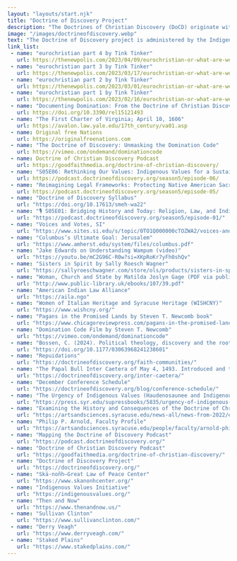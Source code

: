 ```yaml
---
layout: "layouts/start.njk"
title: "Doctrine of Discovery Project"
description: "The Doctrines of Christian Discovery (DoCD) originate with 15th century Papal Bulls that were issued by the Vatican and implemented by Monarchies, sanctioning the brutal Conquest and Colonization of non-Christians who were deemed enemies of Christ in Africa and the Americas."
image: "/images/doctrineofdiscovery.webp"
text: "The Doctrine of Discovery project is administered by the Indigenous Values Initiative"
link_list:
 - name: "eurochristian part 4 by Tink Tinker"
   url: https://thenewpolis.com/2023/04/09/eurochristian-or-what-are-we-going-to-do-with-white-people-revisited-tink-tinker-and-roger-green-part-4/
 - name: "eurochristian part 3 by Tink Tinker"
   url: https://thenewpolis.com/2023/03/17/eurochristian-or-what-are-we-going-to-do-with-white-people-revisited-tink-tinker-and-roger-green-part-3/
 - name: "eurochristian part 2 by Tink Tinker"
   url: https://thenewpolis.com/2023/03/01/eurochristian-or-what-are-we-going-to-do-with-white-people-revisited-tink-tinker-and-roger-green-part-2/
 - name: "eurochristian part 1 by Tink Tinker"
   url: https://thenewpolis.com/2023/02/16/eurochristian-or-what-are-we-going-to-do-with-white-people-revisited-tink-tinker-and-roger-green-part-1/
 - name: "Documenting Domination: From the Doctrine of Christian Discovery to Dominion Theology"
   url: https://doi.org/10.3390/rel15121493
 - name: "The First Charter of Virginia; April 10, 1606"
   url: https://avalon.law.yale.edu/17th_century/va01.asp  
 - name: Original free Nations
   url: https://originalfreenations.com
 - name: "The Doctrine of Discovery: Unmasking the Domination Code"
   url: https://vimeo.com/ondemand/dominationcode
 - name: Doctrine of Christian Discovery Podcast
   url: https://goodfaithmedia.org/doctrine-of-christian-discovery/
 - name: "S05E06: Rethinking Our Values: Indigenous Values for a Sustainable Future a reflection and lecture by Philip P. Arnold"
   url: https://podcast.doctrineofdiscovery.org/season5/episode-06/
 - name: "Reimagining Legal Frameworks: Protecting Native American Sacred Sites and Sovereignty with Michael McNally"
   url: https://podcast.doctrineofdiscovery.org/season5/episode-05/
 - name: "Doctrine of Discovery Syllabus"
   url: "https://doi.org/10.17613/smeh-wa22"
 - name: "🎙️ S05E01: Bridging History and Today: Religion, Law, and Indigenous Influences in American Democracy with Winnifred Fallers Sullivan"
   url: "https://podcast.doctrineofdiscovery.org/season5/episode-01/"
 - name: "Voices and Votes, SI"
   url: "https://www.sites.si.edu/s/topic/0TO1Q000000cTOZWA2/voices-and-votes-democracy-in-america"
 - name: "Columbus’s Ultimate Goal: Jerusalem"
   url: "https://www.amherst.edu/system/files/columbus.pdf"
 - name: "Jake Edwards on Understanding Wampum (video)"
   url: "https://youtu.be/mC2G96C-R0w?si=XKpRoKr7yFh0shQv"
 - name: "Sisters in Spirit by Sally Roesch Wagner"
   url: "https://sallyroeschwagner.com/store/ols/products/sisters-in-spirit"
 - name: "Woman, Church and State by Matilda Joslyn Gage (PDF via public-library.uk)"
   url: "http://www.public-library.uk/ebooks/107/39.pdf"
 - name: "American Indian Law Alliance"
   url: "https://aila.ngo"
 - name: "Women of Italian Heritage and Syracuse Heritage (WISHCNY)"
   url: "https://www.wishcny.org/"
 - name: "Pagans in the Promised Lands by Steven T. Newcomb book"
   url: "https://www.chicagoreviewpress.com/pagans-in-the-promised-land-products-9781555916428.php"
 - name: "Domination Code Film by Steven T. Newcomb"
   url: "https://vimeo.com/ondemand/dominationcode"
 - name: "Bossen, C. (2024). Political theology, discovery and the roots of the 'great replacement'. _Race & Class_, 0(0)."
   url: "https://doi.org/10.1177/03063968241238601"
 - name: "Repuidations"
   url: "https://doctrineofdiscovery.org/faith-communities/"
 - name: "The Papal Bull Inter Caetera of May 4, 1493. Introduced and translated by Sebastian Modrow and Melissa Smith"
   url: "https://doctrineofdiscovery.org/inter-caetera/"
 - name: "December Conference Schedule"
   url: "https://doctrineofdiscovery.org/blog/conference-schedule/"
 - name: "The Urgency of Indigenous Values (Haudenosaunee and Indigenous Worlds)"
   url: "https://press.syr.edu/supressbooks/5835/urgency-of-indigenous-values-the/"
 - name: "Examining the History and Consequences of the Doctrine of Christian Discovery"
   url: "https://artsandsciences.syracuse.edu/news-all/news-from-2022/examining-the-history-and-consequences-of-the-doctrine-of-christian-discovery/"
 - name: "Philip P. Arnold, Faculty Profile"
   url: "https://artsandsciences.syracuse.edu/people/faculty/arnold-philip-p/"
 - name: "Mapping the Doctrine of Discovery Podcast"
   url: "https://podcast.doctrineofdiscovery.org/"
 - name: "Doctrine of Christian Discovery Podcast"
   url: "https://goodfaithmedia.org/doctrine-of-christian-discovery/"
 - name: "Doctrine of Discovery Project"
   url: "https://doctrineofdiscovery.org/"
 - name: "Skä·noñh—Great Law of Peace Center"
   url: "https://www.skanonhcenter.org/"
 - name: "Indigenous Values Initiative"
   url: "https://indigenousvalues.org/"
 - name: "Then and Now"
   url: "https://www.thenandnow.us/"
 - name: "Sullivan Clinton"
   url: "https://www.sullivanclinton.com/"
 - name: "Derry Veagh"
   url: "https://www.derryveagh.com/"
 - name: "Staked Plains"
   url: "https://www.stakedplains.com/"
---
```



